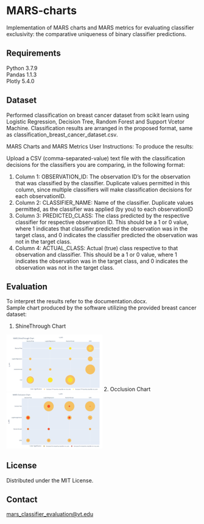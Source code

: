# MARS-charts
Implementation of MARS charts and MARS metrics for evaluating classifier exclusivity: the comparative uniqueness of binary classifier predictions.

## Requirements
Python 3.7.9 <br>
Pandas 1.1.3 <br>
Plotly 5.4.0

## Dataset
Performed classification on breast cancer dataset from scikit learn using Logistic Regression, Decision Tree, Random Forest and Support Vcetor Machine. Classification results are arranged in the proposed format, same as classification_breast_cancer_dataset.csv.

MARS Charts and MARS Metrics User Instructions:
To produce the results:

Upload a CSV (comma-separated-value) text file with the classification decisions for the classifiers you are comparing, in the following format:

1.	Column 1: OBSERVATION_ID: The observation ID’s for the observation that was classified by the classifier.  Duplicate values permitted in this column, since multiple classifiers will make classification decisions for each observationID.
2.	Column 2: CLASSIFIER_NAME: Name of the classifier. Duplicate values permitted, as the classifier was applied (by you) to each observationID
3.	Column 3: PREDICTED_CLASS: The class predicted by the respective classifier for respective observation ID.  This should be a 1 or 0 value, where 1 indicates that classifier predicted the observation was in the target class, and 0 indicates the classifier predicted the observation was not in the target class.
4.	Column 4: ACTUAL_CLASS: Actual (true) class respective to that observation and classifier.  This should be a 1 or 0 value, where 1 indicates the observation was in the target class, and 0 indicates the observation was not in the target class.


## Evaluation

To interpret the results refer to the documentation.docx.<br>
Sample chart produced by the software utilizing the provided breast cancer dataset:
1. ShineThrough Chart
<img src="https://github.com/NamrataMali26/MARS-charts/blob/main/ShineThrough%20Chart.PNG" width=50% height=50%>
2. Occlusion Chart
<img src="https://github.com/NamrataMali26/MARS-charts/blob/main/Occlusion%20Chart.PNG" width=50% height=50%>

## License
Distributed under the MIT License.

## Contact
mars_classifier_evaluation@vt.edu 
